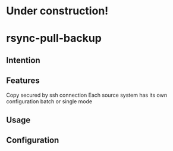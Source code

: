 # Under construction!

# rsync-pull-backup

## Intention 



## Features
Copy secured by ssh connection
Each source system has its own configuration
batch or single mode

## Usage

## Configuration





